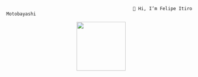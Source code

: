                                                    👋 Hi, I’m Felipe Itiro Motobayashi
<!--- - 👀 I’m interested in Machine Learning, Data Science, Python and R...
--->
<div align="center">
  <a href="https://github.com/felipemotobayashi">
  <img height="130em" src="https://github-readme-stats.vercel.app/api/top-langs/?username=felipemotobayashi&layout=compact&langs_count=5&theme=dark"/>
</div>


<!---
felipemotobayashi/felipemotobayashi is a ✨ special ✨ repository because its `README.md` (this file) appears on your GitHub profile.
You can click the Preview link to take a look at your changes.
--->
